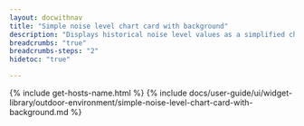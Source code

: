 ```yaml
---
layout: docwithnav
title: "Simple noise level chart card with background"
description: "Displays historical noise level values as a simplified chart with background. Optionally may display the corresponding latest noise level value."
breadcrumbs: "true"
breadcrumbs-steps: "2"
hidetoc: "true"

---
```

{% include get-hosts-name.html %}
{% include docs/user-guide/ui/widget-library/outdoor-environment/simple-noise-level-chart-card-with-background.md %}
